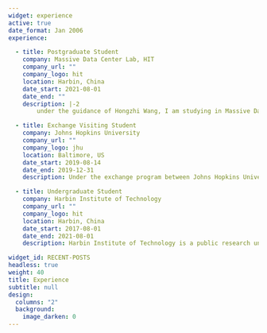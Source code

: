 ```yaml
---
widget: experience
active: true
date_format: Jan 2006
experience:

  - title: Postgraduate Student
    company: Massive Data Center Lab, HIT
    company_url: ""
    company_logo: hit
    location: Harbin, China
    date_start: 2021-08-01
    date_end: ""
    description: |-2
        under the guidance of Hongzhi Wang, I am studying in Massive Data Center Lab (HIT), mainly focusing on few-shot learning and meta-learning innovation and application.

  - title: Exchange Visiting Student
    company: Johns Hopkins University
    company_url: ""
    company_logo: jhu
    location: Baltimore, US
    date_start: 2019-08-14
    date_end: 2019-12-31
    description: Under the exchange program between Johns Hopkins University and Harbin Institute of Technology (Honor School). The program covers the 2019 fall semester.

  - title: Undergraduate Student
    company: Harbin Institute of Technology
    company_url: ""
    company_logo: hit
    location: Harbin, China
    date_start: 2017-08-01
    date_end: 2021-08-01
    description: Harbin Institute of Technology is a public research university and a member of China's elite C9 League. HIT is a Chinese Ministry of Education Class A Double First Class University. Graduated from the Honor School.

widget_id: RECENT-POSTS
headless: true
weight: 40
title: Experience
subtitle: null
design:
  columns: "2"
  background:
    image_darken: 0
---
```


